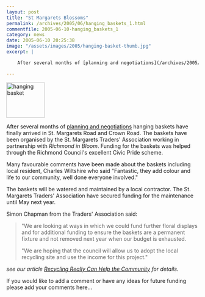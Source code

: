```yaml
---
layout: post
title: "St Margarets Blossoms"
permalink: /archives/2005/06/hanging_baskets_1.html
commentfile: 2005-06-10-hanging_baskets_1
category: news
date: 2005-06-10 20:25:38
image: "/assets/images/2005/hanging-basket-thumb.jpg"
excerpt: |

    After several months of [planning and negotiations](/archives/2005/04/hanging_baskets.html) hanging baskets have finally arrived in St. Margarets Road and Crown Road. The baskets have been organised by the St. Margarets Traders' Association working in partnership with Richmond in Bloom. Funding for the baskets was helped through the Richmond Council's excellent Civic Pride scheme.

---
```


<img alt="hanging basket" src="/assets/images/2005/hanging-basket-thumb.jpg" width="100" height="93" class="right" /></a>

After several months of [planning and negotiations](/archives/2005/04/hanging_baskets.html) hanging baskets have finally arrived in St. Margarets Road and Crown Road. The baskets have been organised by the St. Margarets Traders' Association working in partnership with *Richmond in Bloom*. Funding for the baskets was helped through the Richmond Council's excellent Civic Pride scheme.

Many favourable comments have been made about the baskets including local resident, Charles Wiltshire who said "Fantastic, they add colour and life to our community, well done everyone involved."

The baskets will be watered and maintained by a local contractor. The St. Margarets Traders' Association have secured funding for the maintenance until May next year.

Simon Chapman from the Traders' Association said:

> "We are looking at ways in which we could fund further floral displays and for additional funding to ensure the baskets are a permanent fixture and not removed next year when our budget is exhausted.
>
> "We are hoping that the council will allow us to adopt the local recycling site and use the income for this project."

*see our article [Recycling Really Can Help the Community](/archives/2005/04/recycling_reall.html) for details.*

If you would like to add a comment or have any ideas for future funding please add your comments here...
